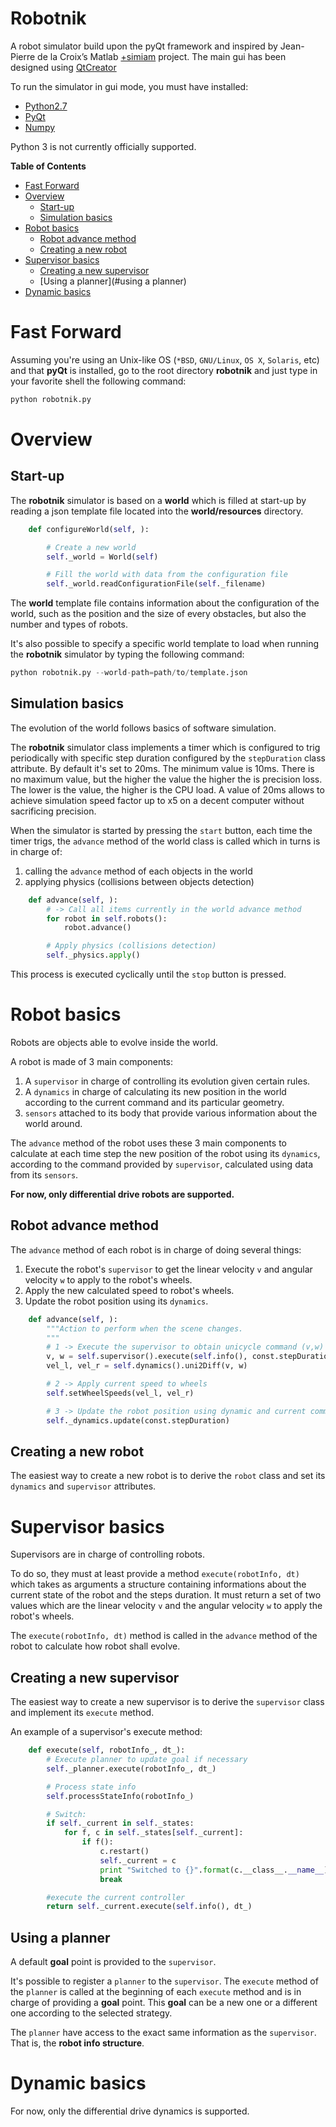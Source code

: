 Robotnik
========

A robot simulator build upon the pyQt framework and inspired
by Jean-Pierre de la Croix’s Matlab [+simiam](https://github.com/jdelacroix/simiam) project.
The main gui has been designed using [QtCreator](http://qt-project.org/wiki/Category:Tools::QtCreator)

To run the simulator in gui mode, you must have installed:
* [Python2.7](http://www.python.org/getit/)
* [PyQt](http://www.riverbankcomputing.com/software/pyqt/intro)
* [Numpy](https://www.python.org/downloads/)

Python 3 is not currently officially supported.

**Table of Contents**

- [Fast Forward](#fast-forward)
- [Overview](#overview)
    - [Start-up](#start-up)
    - [Simulation basics](#simulation-basics)
- [Robot basics](#robot-basics)
    - [Robot advance method](#robot-advance-method)
    - [Creating a new robot](#creating-a-new-robot)
- [Supervisor basics](#supervisor-basics)
    - [Creating a new supervisor](#creation-a-new-supervisor)
    - [Using a planner](#using a planner)
- [Dynamic basics](#dynamic-basics)

# Fast Forward #

Assuming you're using an Unix-like OS (`*BSD`, `GNU/Linux`, `OS X`, `Solaris`,
etc) and that **pyQt** is installed, go to the root directory **robotnik** and
just type in your favorite shell the following command:

```python
python robotnik.py
```

# Overview #

## Start-up ##

The **robotnik** simulator is based on a **world** which is filled at start-up
by reading a json template file located into the **world/resources** directory.

```python
    def configureWorld(self, ):

        # Create a new world
        self._world = World(self)

        # Fill the world with data from the configuration file
        self._world.readConfigurationFile(self._filename)
```

The **world** template file contains information about the configuration of
the world, such as the position and the size of every obstacles, but also the
number and types of robots.

It's also possible to specify a specific world template to load when running the
**robotnik** simulator by typing the following command:

```python
python robotnik.py --world-path=path/to/template.json
```

## Simulation basics ##

The evolution of the world follows basics of software simulation.

The **robotnik** simulator class implements a timer which is configured
to trig periodically with specific step duration configured by the
`stepDuration` class attribute. By default it's set to 20ms. The minimum
value is 10ms. There is no maximum value, but the higher the value the
higher the is precision loss. The lower is the value, the higher is the
CPU load. A value of 20ms allows to achieve simulation speed factor up
to x5 on a decent computer without sacrificing precision.

When the simulator is started by pressing the `start` button, each time
the timer trigs, the `advance` method of the world class is called
which in turns is in charge of:

1. calling the `advance` method of each objects in the world
2. applying physics (collisions between objects detection)

```python
    def advance(self, ):
        # -> Call all items currently in the world advance method
        for robot in self.robots():
            robot.advance()

        # Apply physics (collisions detection)
        self._physics.apply()
```
This process is executed cyclically until the `stop` button is pressed.

# Robot basics #

Robots are objects able to evolve inside the world.

A robot is made of 3 main components:

1. A `supervisor` in charge of controlling its evolution given certain rules.
2. A `dynamics` in charge of calculating its new position in the world according
to the current command and its particular geometry.
3. `sensors` attached to its body that provide various information about the
world around.

The `advance` method of the robot uses these 3 main components to calculate at
each time step the new position of the robot using its `dynamics`,
according to the command provided by `supervisor`, calculated using data
from its `sensors`.

**For now, only differential drive robots are supported.**

## Robot advance method ##

The `advance` method of each robot is in charge of doing several things:

1. Execute the robot's `supervisor` to get the linear velocity `v` and
angular velocity `w` to apply to the robot's wheels.
2. Apply the new calculated speed to robot's wheels.
3. Update the robot position using its `dynamics`.

```python
    def advance(self, ):
        """Action to perform when the scene changes.
        """
        # 1 -> Execute the supervisor to obtain unicycle command (v,w) to apply
        v, w = self.supervisor().execute(self.info(), const.stepDuration)
        vel_l, vel_r = self.dynamics().uni2Diff(v, w)

        # 2 -> Apply current speed to wheels
        self.setWheelSpeeds(vel_l, vel_r)

        # 3 -> Update the robot position using dynamic and current command
        self._dynamics.update(const.stepDuration)
```

## Creating a new robot ##

The easiest way to create a new robot is to derive the `robot` class and
set its `dynamics` and `supervisor` attributes.

# Supervisor basics #

Supervisors are in charge of controlling robots.

To do so, they must at least  provide a method `execute(robotInfo, dt)`
which takes as arguments a structure containing informations about the
current state of the robot and the steps duration. It must return a set
of two values which are the linear velocity `v` and the angular velocity `w`
to apply the robot's wheels.

The `execute(robotInfo, dt)` method is called in the `advance` method of the
robot to calculate how robot shall evolve.

## Creating a new supervisor ##

The easiest way to create a new supervisor is to derive the `supervisor` class
and implement its `execute` method.

An example of a supervisor's execute method:

```python
    def execute(self, robotInfo_, dt_):
        # Execute planner to update goal if necessary
        self._planner.execute(robotInfo_, dt_)

        # Process state info
        self.processStateInfo(robotInfo_)

        # Switch:
        if self._current in self._states:
            for f, c in self._states[self._current]:
                if f():
                    c.restart()
                    self._current = c
                    print "Switched to {}".format(c.__class__.__name__)
                    break

        #execute the current controller
        return self._current.execute(self.info(), dt_)
```

## Using a planner ##

A default **goal** point is provided to the `supervisor`.

It's possible to register a `planner` to the `supervisor`. The
`execute` method of the `planner` is called at the beginning of
each `execute` method and is in charge of providing a **goal** point.
This **goal** can be a new one or a different one according to the selected
strategy.

The `planner` have access to the exact same information as the `supervisor`.
That is, the **robot info structure**.

# Dynamic basics #

For now, only the differential drive dynamics is supported.
